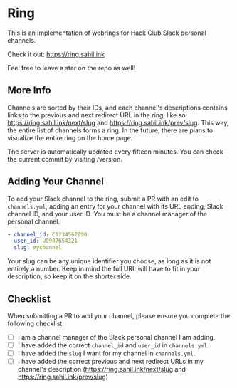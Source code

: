 # Ring

This is an implementation of webrings for Hack Club Slack personal channels.

Check it out: https://ring.sahil.ink

Feel free to leave a star on the repo as well!

## More Info

Channels are sorted by their IDs, and each channel's descriptions contains links to the previous and next redirect URL in the ring, like so: https://ring.sahil.ink/next/slug and https://ring.sahil.ink/prev/slug. This way, the entire list of channels forms a ring. In the future, there are plans to visualize the entire ring on the home page.

The server is automatically updated every fifteen minutes. You can check the current commit by visiting /version.

## Adding Your Channel

To add your Slack channel to the ring, submit a PR with an edit to `channels.yml`, adding an entry for your channel with its URL ending, Slack channel ID, and your user ID. You must be a channel manager of the personal channel.

```yaml
- channel_id: C1234567890
  user_id: U0987654321
  slug: mychannel
```

Your slug can be any unique identifier you choose, as long as it is not entirely a number. Keep in mind the full URL will have to fit in your description, so keep it on the shorter side.

## Checklist

When submitting a PR to add your channel, please ensure you complete the following checklist:

- [ ] I am a channel manager of the Slack personal channel I am adding.
- [ ] I have added the correct `channel_id` and `user_id` in `channels.yml`.
- [ ] I have added the `slug` I want for my channel in `channels.yml`.
- [ ] I have added the correct previous and next redirect URLs in my channel's description (https://ring.sahil.ink/next/slug and https://ring.sahil.ink/prev/slug)
